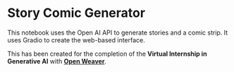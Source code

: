 # Story Comic Generator

This notebook uses the Open AI API to generate stories and a comic strip. It uses Gradio to create the web-based interface.

This has been created for the completion of the  **Virtual Internship in Generative AI** with [**Open Weaver**](https://openweaver.com/).
